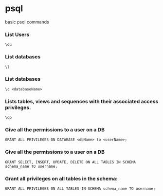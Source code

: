# psql
basic psql commands

### List Users
```\du```

### List databases
```\l```

### List databases
```\c <databaseName>```

### Lists tables, views and sequences with their associated access privileges.
```\dp```

### Give all the permissions to a user on a DB
```GRANT ALL PRIVILEGES ON DATABASE <dbName> to <userName>;```

### Give all the permissions to a user on a DB
```GRANT SELECT, INSERT, UPDATE, DELETE ON ALL TABLES IN SCHEMA schema_name TO username;```


### Grant all privileges on all tables in the schema:
```GRANT ALL PRIVILEGES ON ALL TABLES IN SCHEMA schema_name TO username;```
